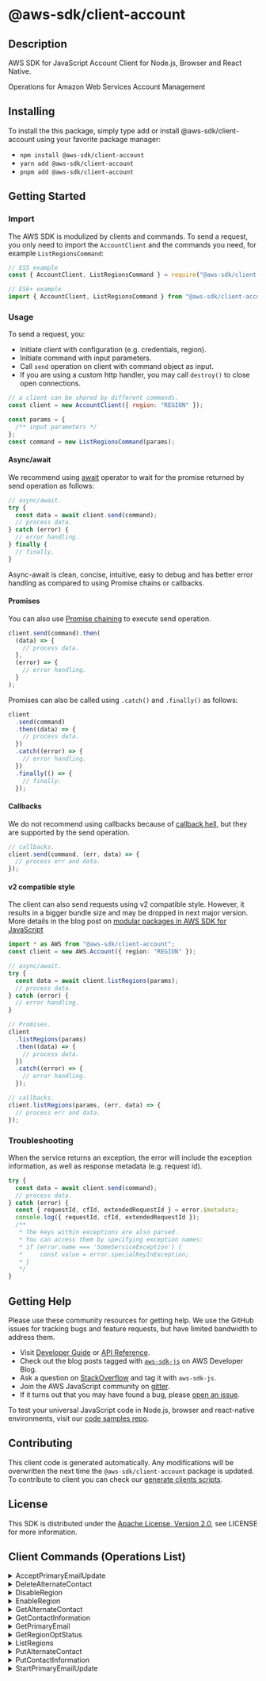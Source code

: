 <!-- generated file, do not edit directly -->

# @aws-sdk/client-account

## Description

AWS SDK for JavaScript Account Client for Node.js, Browser and React Native.

<p>Operations for Amazon Web Services Account Management</p>

## Installing

To install the this package, simply type add or install @aws-sdk/client-account
using your favorite package manager:

- `npm install @aws-sdk/client-account`
- `yarn add @aws-sdk/client-account`
- `pnpm add @aws-sdk/client-account`

## Getting Started

### Import

The AWS SDK is modulized by clients and commands.
To send a request, you only need to import the `AccountClient` and
the commands you need, for example `ListRegionsCommand`:

```js
// ES5 example
const { AccountClient, ListRegionsCommand } = require("@aws-sdk/client-account");
```

```ts
// ES6+ example
import { AccountClient, ListRegionsCommand } from "@aws-sdk/client-account";
```

### Usage

To send a request, you:

- Initiate client with configuration (e.g. credentials, region).
- Initiate command with input parameters.
- Call `send` operation on client with command object as input.
- If you are using a custom http handler, you may call `destroy()` to close open connections.

```js
// a client can be shared by different commands.
const client = new AccountClient({ region: "REGION" });

const params = {
  /** input parameters */
};
const command = new ListRegionsCommand(params);
```

#### Async/await

We recommend using [await](https://developer.mozilla.org/en-US/docs/Web/JavaScript/Reference/Operators/await)
operator to wait for the promise returned by send operation as follows:

```js
// async/await.
try {
  const data = await client.send(command);
  // process data.
} catch (error) {
  // error handling.
} finally {
  // finally.
}
```

Async-await is clean, concise, intuitive, easy to debug and has better error handling
as compared to using Promise chains or callbacks.

#### Promises

You can also use [Promise chaining](https://developer.mozilla.org/en-US/docs/Web/JavaScript/Guide/Using_promises#chaining)
to execute send operation.

```js
client.send(command).then(
  (data) => {
    // process data.
  },
  (error) => {
    // error handling.
  }
);
```

Promises can also be called using `.catch()` and `.finally()` as follows:

```js
client
  .send(command)
  .then((data) => {
    // process data.
  })
  .catch((error) => {
    // error handling.
  })
  .finally(() => {
    // finally.
  });
```

#### Callbacks

We do not recommend using callbacks because of [callback hell](http://callbackhell.com/),
but they are supported by the send operation.

```js
// callbacks.
client.send(command, (err, data) => {
  // process err and data.
});
```

#### v2 compatible style

The client can also send requests using v2 compatible style.
However, it results in a bigger bundle size and may be dropped in next major version. More details in the blog post
on [modular packages in AWS SDK for JavaScript](https://aws.amazon.com/blogs/developer/modular-packages-in-aws-sdk-for-javascript/)

```ts
import * as AWS from "@aws-sdk/client-account";
const client = new AWS.Account({ region: "REGION" });

// async/await.
try {
  const data = await client.listRegions(params);
  // process data.
} catch (error) {
  // error handling.
}

// Promises.
client
  .listRegions(params)
  .then((data) => {
    // process data.
  })
  .catch((error) => {
    // error handling.
  });

// callbacks.
client.listRegions(params, (err, data) => {
  // process err and data.
});
```

### Troubleshooting

When the service returns an exception, the error will include the exception information,
as well as response metadata (e.g. request id).

```js
try {
  const data = await client.send(command);
  // process data.
} catch (error) {
  const { requestId, cfId, extendedRequestId } = error.$metadata;
  console.log({ requestId, cfId, extendedRequestId });
  /**
   * The keys within exceptions are also parsed.
   * You can access them by specifying exception names:
   * if (error.name === 'SomeServiceException') {
   *     const value = error.specialKeyInException;
   * }
   */
}
```

## Getting Help

Please use these community resources for getting help.
We use the GitHub issues for tracking bugs and feature requests, but have limited bandwidth to address them.

- Visit [Developer Guide](https://docs.aws.amazon.com/sdk-for-javascript/v3/developer-guide/welcome.html)
  or [API Reference](https://docs.aws.amazon.com/AWSJavaScriptSDK/v3/latest/index.html).
- Check out the blog posts tagged with [`aws-sdk-js`](https://aws.amazon.com/blogs/developer/tag/aws-sdk-js/)
  on AWS Developer Blog.
- Ask a question on [StackOverflow](https://stackoverflow.com/questions/tagged/aws-sdk-js) and tag it with `aws-sdk-js`.
- Join the AWS JavaScript community on [gitter](https://gitter.im/aws/aws-sdk-js-v3).
- If it turns out that you may have found a bug, please [open an issue](https://github.com/aws/aws-sdk-js-v3/issues/new/choose).

To test your universal JavaScript code in Node.js, browser and react-native environments,
visit our [code samples repo](https://github.com/aws-samples/aws-sdk-js-tests).

## Contributing

This client code is generated automatically. Any modifications will be overwritten the next time the `@aws-sdk/client-account` package is updated.
To contribute to client you can check our [generate clients scripts](https://github.com/aws/aws-sdk-js-v3/tree/main/scripts/generate-clients).

## License

This SDK is distributed under the
[Apache License, Version 2.0](http://www.apache.org/licenses/LICENSE-2.0),
see LICENSE for more information.

## Client Commands (Operations List)

<details>
<summary>
AcceptPrimaryEmailUpdate
</summary>

[Command API Reference](https://docs.aws.amazon.com/AWSJavaScriptSDK/v3/latest/client/account/command/AcceptPrimaryEmailUpdateCommand/) / [Input](https://docs.aws.amazon.com/AWSJavaScriptSDK/v3/latest/Package/-aws-sdk-client-account/Interface/AcceptPrimaryEmailUpdateCommandInput/) / [Output](https://docs.aws.amazon.com/AWSJavaScriptSDK/v3/latest/Package/-aws-sdk-client-account/Interface/AcceptPrimaryEmailUpdateCommandOutput/)

</details>
<details>
<summary>
DeleteAlternateContact
</summary>

[Command API Reference](https://docs.aws.amazon.com/AWSJavaScriptSDK/v3/latest/client/account/command/DeleteAlternateContactCommand/) / [Input](https://docs.aws.amazon.com/AWSJavaScriptSDK/v3/latest/Package/-aws-sdk-client-account/Interface/DeleteAlternateContactCommandInput/) / [Output](https://docs.aws.amazon.com/AWSJavaScriptSDK/v3/latest/Package/-aws-sdk-client-account/Interface/DeleteAlternateContactCommandOutput/)

</details>
<details>
<summary>
DisableRegion
</summary>

[Command API Reference](https://docs.aws.amazon.com/AWSJavaScriptSDK/v3/latest/client/account/command/DisableRegionCommand/) / [Input](https://docs.aws.amazon.com/AWSJavaScriptSDK/v3/latest/Package/-aws-sdk-client-account/Interface/DisableRegionCommandInput/) / [Output](https://docs.aws.amazon.com/AWSJavaScriptSDK/v3/latest/Package/-aws-sdk-client-account/Interface/DisableRegionCommandOutput/)

</details>
<details>
<summary>
EnableRegion
</summary>

[Command API Reference](https://docs.aws.amazon.com/AWSJavaScriptSDK/v3/latest/client/account/command/EnableRegionCommand/) / [Input](https://docs.aws.amazon.com/AWSJavaScriptSDK/v3/latest/Package/-aws-sdk-client-account/Interface/EnableRegionCommandInput/) / [Output](https://docs.aws.amazon.com/AWSJavaScriptSDK/v3/latest/Package/-aws-sdk-client-account/Interface/EnableRegionCommandOutput/)

</details>
<details>
<summary>
GetAlternateContact
</summary>

[Command API Reference](https://docs.aws.amazon.com/AWSJavaScriptSDK/v3/latest/client/account/command/GetAlternateContactCommand/) / [Input](https://docs.aws.amazon.com/AWSJavaScriptSDK/v3/latest/Package/-aws-sdk-client-account/Interface/GetAlternateContactCommandInput/) / [Output](https://docs.aws.amazon.com/AWSJavaScriptSDK/v3/latest/Package/-aws-sdk-client-account/Interface/GetAlternateContactCommandOutput/)

</details>
<details>
<summary>
GetContactInformation
</summary>

[Command API Reference](https://docs.aws.amazon.com/AWSJavaScriptSDK/v3/latest/client/account/command/GetContactInformationCommand/) / [Input](https://docs.aws.amazon.com/AWSJavaScriptSDK/v3/latest/Package/-aws-sdk-client-account/Interface/GetContactInformationCommandInput/) / [Output](https://docs.aws.amazon.com/AWSJavaScriptSDK/v3/latest/Package/-aws-sdk-client-account/Interface/GetContactInformationCommandOutput/)

</details>
<details>
<summary>
GetPrimaryEmail
</summary>

[Command API Reference](https://docs.aws.amazon.com/AWSJavaScriptSDK/v3/latest/client/account/command/GetPrimaryEmailCommand/) / [Input](https://docs.aws.amazon.com/AWSJavaScriptSDK/v3/latest/Package/-aws-sdk-client-account/Interface/GetPrimaryEmailCommandInput/) / [Output](https://docs.aws.amazon.com/AWSJavaScriptSDK/v3/latest/Package/-aws-sdk-client-account/Interface/GetPrimaryEmailCommandOutput/)

</details>
<details>
<summary>
GetRegionOptStatus
</summary>

[Command API Reference](https://docs.aws.amazon.com/AWSJavaScriptSDK/v3/latest/client/account/command/GetRegionOptStatusCommand/) / [Input](https://docs.aws.amazon.com/AWSJavaScriptSDK/v3/latest/Package/-aws-sdk-client-account/Interface/GetRegionOptStatusCommandInput/) / [Output](https://docs.aws.amazon.com/AWSJavaScriptSDK/v3/latest/Package/-aws-sdk-client-account/Interface/GetRegionOptStatusCommandOutput/)

</details>
<details>
<summary>
ListRegions
</summary>

[Command API Reference](https://docs.aws.amazon.com/AWSJavaScriptSDK/v3/latest/client/account/command/ListRegionsCommand/) / [Input](https://docs.aws.amazon.com/AWSJavaScriptSDK/v3/latest/Package/-aws-sdk-client-account/Interface/ListRegionsCommandInput/) / [Output](https://docs.aws.amazon.com/AWSJavaScriptSDK/v3/latest/Package/-aws-sdk-client-account/Interface/ListRegionsCommandOutput/)

</details>
<details>
<summary>
PutAlternateContact
</summary>

[Command API Reference](https://docs.aws.amazon.com/AWSJavaScriptSDK/v3/latest/client/account/command/PutAlternateContactCommand/) / [Input](https://docs.aws.amazon.com/AWSJavaScriptSDK/v3/latest/Package/-aws-sdk-client-account/Interface/PutAlternateContactCommandInput/) / [Output](https://docs.aws.amazon.com/AWSJavaScriptSDK/v3/latest/Package/-aws-sdk-client-account/Interface/PutAlternateContactCommandOutput/)

</details>
<details>
<summary>
PutContactInformation
</summary>

[Command API Reference](https://docs.aws.amazon.com/AWSJavaScriptSDK/v3/latest/client/account/command/PutContactInformationCommand/) / [Input](https://docs.aws.amazon.com/AWSJavaScriptSDK/v3/latest/Package/-aws-sdk-client-account/Interface/PutContactInformationCommandInput/) / [Output](https://docs.aws.amazon.com/AWSJavaScriptSDK/v3/latest/Package/-aws-sdk-client-account/Interface/PutContactInformationCommandOutput/)

</details>
<details>
<summary>
StartPrimaryEmailUpdate
</summary>

[Command API Reference](https://docs.aws.amazon.com/AWSJavaScriptSDK/v3/latest/client/account/command/StartPrimaryEmailUpdateCommand/) / [Input](https://docs.aws.amazon.com/AWSJavaScriptSDK/v3/latest/Package/-aws-sdk-client-account/Interface/StartPrimaryEmailUpdateCommandInput/) / [Output](https://docs.aws.amazon.com/AWSJavaScriptSDK/v3/latest/Package/-aws-sdk-client-account/Interface/StartPrimaryEmailUpdateCommandOutput/)

</details>
